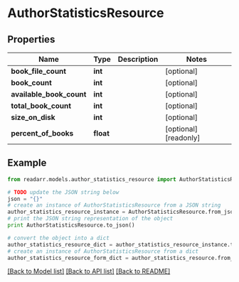 # AuthorStatisticsResource


## Properties
Name | Type | Description | Notes
------------ | ------------- | ------------- | -------------
**book_file_count** | **int** |  | [optional] 
**book_count** | **int** |  | [optional] 
**available_book_count** | **int** |  | [optional] 
**total_book_count** | **int** |  | [optional] 
**size_on_disk** | **int** |  | [optional] 
**percent_of_books** | **float** |  | [optional] [readonly] 

## Example

```python
from readarr.models.author_statistics_resource import AuthorStatisticsResource

# TODO update the JSON string below
json = "{}"
# create an instance of AuthorStatisticsResource from a JSON string
author_statistics_resource_instance = AuthorStatisticsResource.from_json(json)
# print the JSON string representation of the object
print AuthorStatisticsResource.to_json()

# convert the object into a dict
author_statistics_resource_dict = author_statistics_resource_instance.to_dict()
# create an instance of AuthorStatisticsResource from a dict
author_statistics_resource_form_dict = author_statistics_resource.from_dict(author_statistics_resource_dict)
```
[[Back to Model list]](../README.md#documentation-for-models) [[Back to API list]](../README.md#documentation-for-api-endpoints) [[Back to README]](../README.md)


